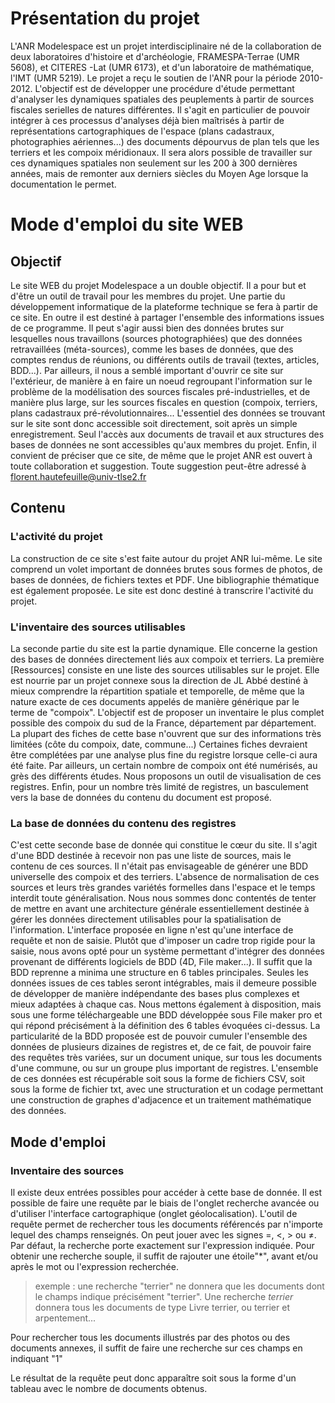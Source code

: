 Présentation du projet
======================

L'ANR Modelespace est un projet interdisciplinaire né de la collaboration de deux laboratoires d'histoire et d'archéologie, FRAMESPA-Terrae (UMR 5608), et CITERES -Lat (UMR 6173), et d'un laboratoire de mathématique, l'IMT (UMR 5219). Le projet a re&ccedil;u le soutien de l'ANR pour la période 2010-2012. L'objectif est de développer une procédure d'étude permettant d'analyser les dynamiques spatiales des peuplements à partir de sources fiscales serielles de natures différentes. Il s'agit en particulier de pouvoir intégrer à ces processus d'analyses déjà bien maîtrisés à partir de représentations cartographiques de l'espace (plans cadastraux, photographies aériennes...) des documents dépourvus de plan tels que les terriers et les compoix méridionaux. Il sera alors possible de travailler sur ces dynamiques spatiales non seulement sur les 200 à 300 dernières années, mais de remonter aux derniers siècles du Moyen Age lorsque la documentation le permet.

Mode d'emploi du site WEB
=========================

Objectif
--------

Le site WEB du projet Modelespace a un double objectif. Il a pour but et d'être un outil de travail pour les membres du projet. Une partie du développement informatique de la plateforme technique se fera à partir de ce site. En outre il est destiné à partager l'ensemble des informations issues de ce programme. Il peut s'agir aussi bien des données brutes sur lesquelles nous travaillons (sources photographiées) que des données retravaillées (méta-sources), comme les bases de données, que des comptes rendus de réunions, ou différents outils de travail (textes, articles, BDD...). Par ailleurs, il nous a semblé important d'ouvrir ce site sur l'extérieur, de manière à en faire un noeud regroupant l'information sur le problème de la modélisation des sources fiscales pré-industrielles, et de manière plus large, sur les sources fiscales en question (compoix, terriers, plans cadastraux pré-révolutionnaires... L'essentiel des données se trouvant sur le site sont donc accessible soit directement, soit après un simple enregistrement. Seul l'accès aux documents de travail et aux structures des bases de données ne sont accessibles qu'aux membres du projet. Enfin, il convient de préciser que ce site, de même que le projet ANR est ouvert à toute collaboration et suggestion. Toute suggestion peut-être adressé à florent.hautefeuille@univ-tlse2.fr

Contenu
-------

### L'activité du projet
La construction de ce site s'est faite autour du projet ANR lui-même. Le site comprend un volet important de données brutes sous formes de photos, de bases de données, de fichiers textes et PDF. Une bibliographie thématique est également proposée. Le site est donc destiné à transcrire l'activité du projet.

### L'inventaire des sources utilisables
La seconde partie du site est la partie dynamique. Elle concerne la gestion des bases de données directement liés aux compoix et terriers. La première [Ressources] consiste en une liste des sources utilisables sur le projet. Elle est nourrie par un projet connexe sous la direction de JL Abbé destiné à mieux comprendre la répartition spatiale et temporelle, de même que la nature exacte de ces documents appelés de manière générique par le terme de "compoix". L'objectif est de proposer un inventaire le plus complet possible des compoix du sud de la France, département par département. La plupart des fiches de cette base n'ouvrent que sur des informations très limitées (côte du compoix, date, commune...) Certaines fiches devraient être complétées par une analyse plus fine du registre lorsque celle-ci aura été faite. Par ailleurs, un certain nombre de compoix ont été numérisés, au grès des différents études. Nous proposons un outil de visualisation de ces registres. Enfin, pour un nombre très limité de registres, un basculement vers la base de données du contenu du document est proposé.

### La base de données du contenu des registres
C'est cette seconde base de donnée qui constitue le c&oelig;ur du site. Il s'agit d'une BDD destinée à recevoir non pas une liste de sources, mais le contenu de ces sources. Il n'était pas envisageable de générer une BDD universelle des compoix et des terriers. L'absence de normalisation de ces sources et leurs très grandes variétés formelles dans l'espace et le temps interdit toute généralisation. Nous nous sommes donc contentés de tenter de mettre en avant une architecture générale essentiellement destinée à gérer les données directement utilisables pour la spatialisation de l'information. L'interface proposée en ligne n'est qu'une interface de requête et non de saisie. Plutôt que d'imposer un cadre trop rigide pour la saisie, nous avons opté pour un système permettant d'intégrer des données provenant de différents logiciels de BDD (4D, File maker...). Il suffit que la BDD reprenne a minima une structure en 6 tables principales. Seules les données issues de ces tables seront intégrables, mais il demeure possible de développer de manière indépendante des bases plus complexes et mieux adaptées à chaque cas. Nous mettons également à disposition, mais sous une forme téléchargeable une BDD développée sous File maker pro et qui répond précisément à la définition des 6 tables évoquées ci-dessus. La particularité de la BDD proposée est de pouvoir cumuler l'ensemble des données de plusieurs dizaines de registres et, de ce fait, de pouvoir faire des requêtes très variées, sur un document unique, sur tous les documents d'une commune, ou sur un groupe plus important de registres. L'ensemble de ces données est récupérable soit sous la forme de fichiers CSV, soit sous la forme de fichier txt, avec une structuration et un codage permettant une construction de graphes d'adjacence et un traitement mathématique des données.

Mode d'emploi
-------------

### Inventaire des sources
Il existe deux entrées possibles pour accéder à cette base de donnée. Il est possible de faire une requête par le biais de l'onglet recherche avancée ou d'utiliser l'interface cartographique (onglet géolocalisation). L'outil de requête permet de rechercher tous les documents référencés par n'importe lequel des champs renseignés. On peut jouer avec les signes =, &lt;, &gt; ou &ne;. Par défaut, la recherche porte exactement sur l'expression indiquée. Pour obtenir une recherche souple, il suffit de rajouter une étoile"*", avant et/ou après le mot ou l'expression recherchée.

> exemple : une recherche "terrier" ne donnera que les documents dont le champs indique précisément "terrier". Une recherche *terrier* donnera tous les documents de type Livre terrier, ou terrier et arpentement...

Pour rechercher tous les documents illustrés par des photos ou des documents annexes, il suffit de faire une recherche sur ces champs en indiquant "1"

Le résultat de la requête peut donc apparaître soit sous la forme d'un tableau avec le nombre de documents obtenus.


